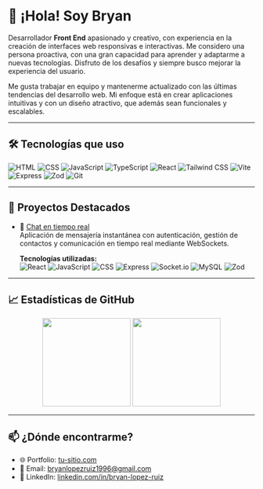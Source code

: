 # 👋 ¡Hola! Soy Bryan

Desarrollador **Front End** apasionado y creativo, con experiencia en la creación de interfaces web responsivas e interactivas. Me considero una persona  proactiva, con una gran capacidad para aprender y adaptarme a nuevas tecnologías. Disfruto de los desafíos y siempre busco mejorar la experiencia del usuario.

Me gusta trabajar en equipo y mantenerme actualizado con las últimas tendencias del desarrollo web. Mi enfoque está en crear aplicaciones intuitivas y con un diseño atractivo, que además sean funcionales y escalables.


---

## 🛠️ Tecnologías que uso

![HTML](https://img.shields.io/badge/-HTML5-E34F26?logo=html5&logoColor=white)
![CSS](https://img.shields.io/badge/-CSS3-1572B6?logo=css3&logoColor=white)
![JavaScript](https://img.shields.io/badge/-JavaScript-F7DF1E?logo=javascript&logoColor=black)
![TypeScript](https://img.shields.io/badge/-TypeScript-3178C6?logo=typescript&logoColor=white)
![React](https://img.shields.io/badge/-React-61DAFB?logo=react&logoColor=white)
![Tailwind CSS](https://img.shields.io/badge/-TailwindCSS-38B2AC?logo=tailwind-css&logoColor=white)
![Vite](https://img.shields.io/badge/-Vite-646CFF?logo=vite&logoColor=white)
![Express](https://img.shields.io/badge/-Express-000000?logo=express&logoColor=white)
![Zod](https://img.shields.io/badge/-Zod-3C6DF0?logo=data:image/svg+xml;base64,PHN2ZyBmaWxsPSIjZmZmIiB4bWxucz0iaHR0cDovL3d3dy53My5vcmcvMjAwMC9zdmciIHdpZHRoPSIxMiIgaGVpZ2h0PSIxMiI+PHJlY3Qgd2lkdGg9IjEyIiBoZWlnaHQ9IjEyIiBmaWxsPSIjM2M2ZGYwIiByeD0iMiIvPjwvc3ZnPg==)
![Git](https://img.shields.io/badge/-Git-F05032?logo=git&logoColor=white)

---


## 🚀 Proyectos Destacados

- 💬 [Chat en tiempo real](https://github.com/bryanlr96/chat-realTime)  
  Aplicación de mensajería instantánea con autenticación, gestión de contactos y comunicación en tiempo real mediante WebSockets.

  **Tecnologías utilizadas:**  
  ![React](https://img.shields.io/badge/-React-61DAFB?logo=react&logoColor=white)
  ![JavaScript](https://img.shields.io/badge/-JavaScript-F7DF1E?logo=javascript&logoColor=black)
  ![CSS](https://img.shields.io/badge/-CSS3-1572B6?logo=css3&logoColor=white)
  ![Express](https://img.shields.io/badge/-Express-000000?logo=express&logoColor=white)
  ![Socket.io](https://img.shields.io/badge/-Socket.io-010101?logo=socket.io&logoColor=white)
  ![MySQL](https://img.shields.io/badge/-MySQL-4479A1?logo=mysql&logoColor=white)
  ![Zod](https://img.shields.io/badge/-Zod-3C6DF0?logo=data:image/svg+xml;base64,PHN2ZyBmaWxsPSIjZmZmIiB4bWxucz0iaHR0cDovL3d3dy53My5vcmcvMjAwMC9zdmciIHdpZHRoPSIxMiIgaGVpZ2h0PSIxMiI+PHJlY3Qgd2lkdGg9IjEyIiBoZWlnaHQ9IjEyIiBmaWxsPSIjM2M2ZGYwIiByeD0iMiIvPjwvc3ZnPg==)


---

## 📈 Estadísticas de GitHub

<div align="center">
  <img height="180em" src="https://github-readme-stats.vercel.app/api?username=bryanlr96&show_icons=true&theme=radical" />
  <img height="180em" src="https://github-readme-stats.vercel.app/api/top-langs/?username=bryanlr96&layout=compact&theme=radical" />
</div>

---

## 📫 ¿Dónde encontrarme?

- 🌐 Portfolio: [tu-sitio.com](https://tu-sitio.com)
- 📧 Email: bryanlopezruiz1996@gmail.com
- 💼 LinkedIn: [linkedin.com/in/bryan-lopez-ruiz](https://www.linkedin.com/in/bryan-lopez-ruiz)



